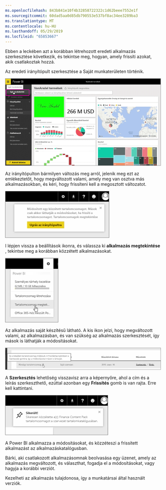 ```yaml
---
ms.openlocfilehash: 843b841e10f4b32858722322c1d62beee7552e1f
ms.sourcegitcommit: 60dad5aa0d85db790553e537bf8ac34ee3289ba3
ms.translationtype: MT
ms.contentlocale: hu-HU
ms.lasthandoff: 05/29/2019
ms.locfileid: "65853667"
---
```

Ebben a leckében azt a korábban létrehozott eredeti alkalmazás szerkesztése következik, és tekintse meg, hogyan, amely frissíti azokat, akik csatlakoztak hozzá.

Az eredeti irányítópult szerkesztése a Saját munkaterületen történik.

![Megosztás és együttműködés a Power BI-ban](./media/6-4-update-content-pack/pbi_learn06_04myworkspace.png)

Az irányítópulton bármilyen változás meg arról, jelenik meg ezt az emlékeztetőt, hogy megváltozott valami, amely meg van osztva más alkalmazásokban, és kéri, hogy frissíteni kell a megosztott változatot.

![Megosztás és együttműködés a Power BI-ban](./media/6-4-update-content-pack/pbi_learn06_04uvmadechanges.png)

I lépjen vissza a beállítások ikonra, és válassza ki **alkalmazás megtekintése** , tekintse meg a korábban közzétett alkalmazásokat.

![Megosztás és együttműködés a Power BI-ban](./media/6-4-update-content-pack/pbi_learn06_04viewcontpk.png)

Az alkalmazás saját készítésű látható. A kis ikon jelzi, hogy megváltozott valami, az alkalmazásban, és van szükség az alkalmazás szerkesztését, így mások is láthatják a módosításokat.

![Megosztás és együttműködés a Power BI-ban](./media/6-4-update-content-pack/pbi_learn06_04updatecontpk.png)

A **Szerkesztés** lehetőség visszavisz arra a képernyőre, ahol a cím és a leírás szerkeszthető, ezúttal azonban egy **Frissítés** gomb is van rajta. Erre kell kattintani.

![Megosztás és együttműködés a Power BI-ban](./media/6-4-update-content-pack/pbi_learn06_04contpksuccess.png)

A Power BI alkalmazza a módosításokat, és közzéteszi a frissített alkalmazást az alkalmazáskatalógusban.

Bárki, aki csatlakozott alkalmazásomnak beolvasása egy üzenet, amely az alkalmazás megváltozott, és választhat, fogadja el a módosításokat, vagy hagyja a korábbi verziót.

Kezelheti az alkalmazás tulajdonosa, így a munkatársai által használt verziók.

